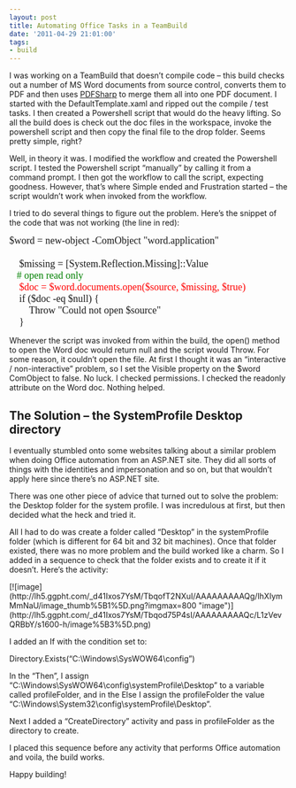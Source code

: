 ```yaml
---
layout: post
title: Automating Office Tasks in a TeamBuild
date: '2011-04-29 21:01:00'
tags:
- build
---
```


I was working on a TeamBuild that doesn’t compile code – this build checks out a number of MS Word documents from source control, converts them to PDF and then uses [PDFSharp](http://pdfsharp.com/PDFsharp/) to merge them all into one PDF document. I started with the DefaultTemplate.xaml and ripped out the compile / test tasks. I then created a Powershell script that would do the heavy lifting. So all the build does is check out the doc files in the workspace, invoke the powershell script and then copy the final file to the drop folder. Seems pretty simple, right?

Well, in theory it was. I modified the workflow and created the Powershell script. I tested the Powershell script “manually” by calling it from a command prompt. I then got the workflow to call the script, expecting goodness. However, that’s where Simple ended and Frustration started – the script wouldn’t work when invoked from the workflow.

I tried to do several things to figure out the problem. Here’s the snippet of the code that was not working (the line in red):

<!--kg-card-begin: html--><font size="4" face="Cordia New">$word = new-object -ComObject "word.application"<br>    </font><!--kg-card-end: html--><!--kg-card-begin: html--><font size="4" face="Cordia New"><br>    $missing = [System.Reflection.Missing]::Value<br>   <font color="#008000"> # open read only<br></font>    <font color="#ff0000">$doc = $word.documents.open($source, $missing, $true)<br></font>    if ($doc -eq $null) {<br>        Throw "Could not open $source"<br>    }</font><!--kg-card-end: html-->

Whenever the script was invoked from within the build, the open() method to open the Word doc would return null and the script would Throw. For some reason, it couldn’t open the file. At first I thought it was an “interactive / non-interactive” problem, so I set the Visible property on the $word ComObject to false. No luck. I checked permissions. I checked the readonly attribute on the Word doc. Nothing helped.

## The Solution – the SystemProfile Desktop directory

I eventually stumbled onto some websites talking about a similar problem when doing Office automation from an ASP.NET site. They did all sorts of things with the identities and impersonation and so on, but that wouldn’t apply here since there’s no ASP.NET site.

There was one other piece of advice that turned out to solve the problem: the Desktop folder for the system profile. I was incredulous at first, but then decided what the heck and tried it.

All I had to do was create a folder called “Desktop” in the systemProfile folder (which is different for 64 bit and 32 bit machines). Once that folder existed, there was no more problem and the build worked like a charm. So I added in a sequence to check that the folder exists and to create it if it doesn’t. Here’s the activity:

<!--kg-card-begin: html-->[![image](http://lh5.ggpht.com/_d41Ixos7YsM/TbqofT2NXuI/AAAAAAAAAQg/lhXIymMmNaU/image_thumb%5B1%5D.png?imgmax=800 "image")](http://lh5.ggpht.com/_d41Ixos7YsM/Tbqod75P4sI/AAAAAAAAAQc/L1zVevQRBbY/s1600-h/image%5B3%5D.png)<!--kg-card-end: html-->

I added an If with the condition set to:

Directory.Exists(“C:\Windows\SysWOW64\config”)

In the “Then”, I assign “C:\Windows\SysWOW64\config\systemProfile\Desktop” to a variable called profileFolder, and in the Else I assign the profileFolder the value “C:\Windows\System32\config\systemProfile\Desktop”.

Next I added a “CreateDirectory” activity and pass in profileFolder as the directory to create.

I placed this sequence before any activity that performs Office automation and voila, the build works.

Happy building!


